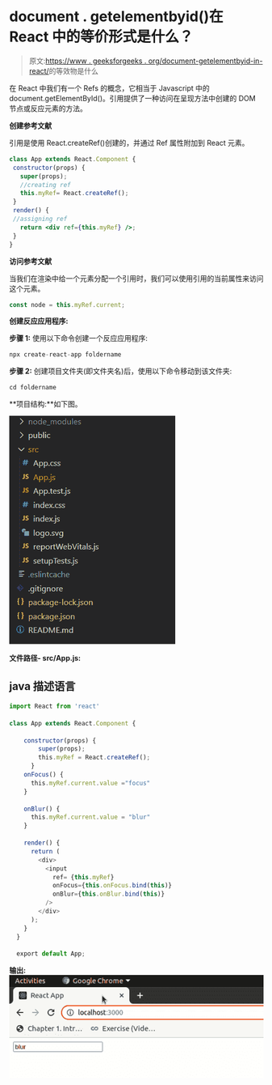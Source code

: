 # document . getelementbyid()在 React 中的等价形式是什么？

> 原文:[https://www . geeksforgeeks . org/document-getelementbyid-in-react/](https://www.geeksforgeeks.org/what-is-the-equivalent-of-document-getelementbyid-in-react/)的等效物是什么

在 React 中我们有一个 Refs 的概念，它相当于 Javascript 中的 document.getElementById()。引用提供了一种访问在呈现方法中创建的 DOM 节点或反应元素的方法。

**创建参考文献**

引用是使用 React.createRef()创建的，并通过 Ref 属性附加到 React 元素。

```jsx
class App extends React.Component {
 constructor(props) {
   super(props);
   //creating ref
   this.myRef= React.createRef();
 }
 render() {
 //assigning ref
   return <div ref={this.myRef} />;
 }
}
```

**访问参考文献**

当我们在渲染中给一个元素分配一个引用时，我们可以使用引用的当前属性来访问这个元素。

```jsx
const node = this.myRef.current;
```

**创建反应应用程序:**

**步骤 1:** 使用以下命令创建一个反应应用程序:

```jsx
npx create-react-app foldername
```

**步骤 2:** 创建项目文件夹(即文件夹名)后，使用以下命令移动到该文件夹:

```jsx
cd foldername
```

**项目结构:**如下图。

![](img/5a7d098eef7cc6beabf8d94291fed376.png)

**文件路径- src/App.js:**

## java 描述语言

```jsx
import React from 'react'

class App extends React.Component {

    constructor(props) {
        super(props);
        this.myRef = React.createRef();
      }
    onFocus() {
      this.myRef.current.value ="focus"
    }

    onBlur() {
      this.myRef.current.value = "blur"
    }

    render() {
      return (
        <div>
          <input
            ref= {this.myRef}
            onFocus={this.onFocus.bind(this)}
            onBlur={this.onBlur.bind(this)}
          />
        </div>
      );
    }
  }

  export default App;
```

**输出:** ![](img/20878469895e4cb8fa5679573c9b8826.png)